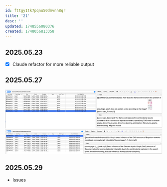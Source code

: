 ```yaml
---
id: fttgy1tk7pqnu50dmvnh8qr
title: '21'
desc: ''
updated: 1748556080376
created: 1748056813358
---
```


## 2025.05.23

- [x] Claude refactor for more reliable output

## 2025.05.27

![](./assets/images/user.mjvolk3.swanki.tasks.weekly.2025.21.md.tags-not-being-parsed.png)
![](./assets/images/user.mjvolk3.swanki.tasks.weekly.2025.21.md.tags-still-not-parsed_00.png)

## 2025.05.29

- Issues

